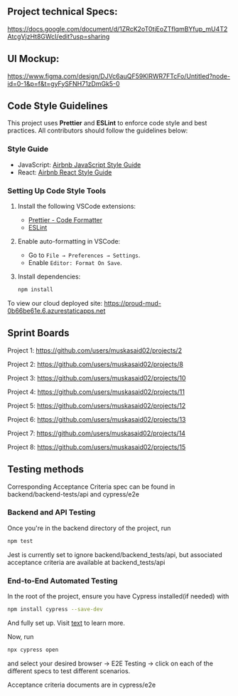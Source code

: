 ## Project technical Specs:

https://docs.google.com/document/d/1ZRcK2oT0tjEoZTflqmBYfup_mU4T2AtcgVjzHt8GWcI/edit?usp=sharing

## UI Mockup:

https://www.figma.com/design/DJVc6auQF59KlRWR7FTcFo/Untitled?node-id=0-1&p=f&t=gyFySFNH71zDmGk5-0

## Code Style Guidelines

This project uses **Prettier** and **ESLint** to enforce code style and best practices. All contributors should follow the guidelines below:

### Style Guide

- JavaScript: [Airbnb JavaScript Style Guide](https://airbnb.io/javascript/)
- React: [Airbnb React Style Guide](https://airbnb.io/javascript/react/)

### Setting Up Code Style Tools

1. Install the following VSCode extensions:
   - [Prettier - Code Formatter](https://marketplace.visualstudio.com/items?itemName=esbenp.prettier-vscode)
   - [ESLint](https://marketplace.visualstudio.com/items?itemName=dbaeumer.vscode-eslint)
2. Enable auto-formatting in VSCode:
   - Go to `File → Preferences → Settings`.
   - Enable `Editor: Format On Save`.
3. Install dependencies:

   ```bash
   npm install

   ```

To view our cloud deployed site: https://proud-mud-0b66be61e.6.azurestaticapps.net

## Sprint Boards

Project 1: https://github.com/users/muskasaid02/projects/2

Project 2: https://github.com/users/muskasaid02/projects/8

Project 3: https://github.com/users/muskasaid02/projects/10

Project 4: https://github.com/users/muskasaid02/projects/11

Project 5: https://github.com/users/muskasaid02/projects/12

Project 6: https://github.com/users/muskasaid02/projects/13

Project 7: https://github.com/users/muskasaid02/projects/14

Project 8: https://github.com/users/muskasaid02/projects/15

## Testing methods

Corresponding Acceptance Criteria spec can be found in backend/backend-tests/api and cypress/e2e

### Backend and API Testing

Once you're in the backend directory of the project, run

```bash
npm test
```

Jest is currently set to ignore backend/backend_tests/api, but associated acceptance criteria are available at backend_tests/api

### End-to-End Automated Testing

In the root of the project, ensure you have Cypress installed(if needed) with

```bash
npm install cypress --save-dev
```

And fully set up. Visit [text](https://docs.cypress.io/app/get-started/why-cypress) to learn more.

Now, run

```bash
npx cypress open
```

and select your desired browser -> E2E Testing -> click on each of the different specs to test different scenarios.

Acceptance criteria documents are in cypress/e2e
